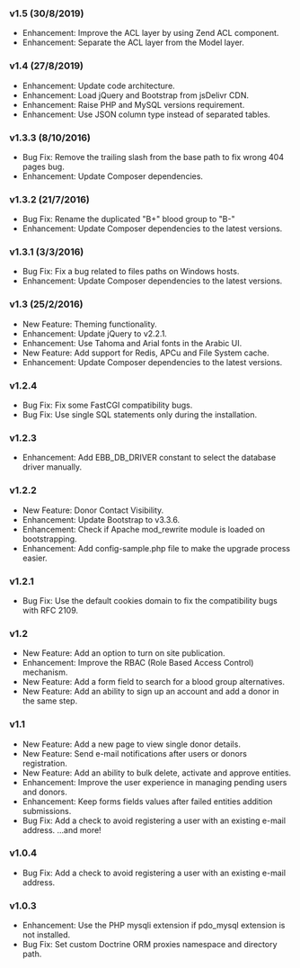 ### v1.5 (30/8/2019)
- Enhancement: Improve the ACL layer by using Zend ACL component.
- Enhancement: Separate the ACL layer from the Model layer.

### v1.4 (27/8/2019)
- Enhancement: Update code architecture.
- Enhancement: Load jQuery and Bootstrap from jsDelivr CDN.
- Enhancement: Raise PHP and MySQL versions requirement.
- Enhancement: Use JSON column type instead of separated tables. 

### v1.3.3 (8/10/2016)
- Bug Fix: Remove the trailing slash from the base path to fix wrong 404 pages bug.
- Enhancement: Update Composer dependencies.

### v1.3.2 (21/7/2016)
- Bug Fix: Rename the duplicated "B+" blood group to "B-" 
- Enhancement: Update Composer dependencies to the latest versions.

### v1.3.1 (3/3/2016)
- Bug Fix: Fix a bug related to files paths on Windows hosts.
- Enhancement: Update Composer dependencies to the latest versions.

### v1.3 (25/2/2016)
- New Feature: Theming functionality.
- Enhancement: Update jQuery to v2.2.1.
- Enhancement: Use Tahoma and Arial fonts in the Arabic UI.
- New Feature: Add support for Redis, APCu and File System cache.
- Enhancement: Update Composer dependencies to the latest versions.

### v1.2.4
- Bug Fix: Fix some FastCGI compatibility bugs.
- Bug Fix: Use single SQL statements only during the installation.

### v1.2.3
- Enhancement: Add EBB_DB_DRIVER constant to select the database driver manually.

### v1.2.2
- New Feature: Donor Contact Visibility.
- Enhancement: Update Bootstrap to v3.3.6.
- Enhancement: Check if Apache mod_rewrite module is loaded on bootstrapping.
- Enhancement: Add config-sample.php file to make the upgrade process easier.

### v1.2.1
- Bug Fix: Use the default cookies domain to fix the compatibility bugs with RFC 2109.

### v1.2
- New Feature: Add an option to turn on site publication.
- Enhancement: Improve the RBAC (Role Based Access Control) mechanism.
- New Feature: Add a form field to search for a blood group alternatives.
- New Feature: Add an ability to sign up an account and add a donor in the same step.

### v1.1
- New Feature: Add a new page to view single donor details.
- New Feature: Send e-mail notifications after users or donors registration.
- New Feature: Add an ability to bulk delete, activate and approve entities.
- Enhancement: Improve the user experience in managing pending users and donors.
- Enhancement: Keep forms fields values after failed entities addition submissions.
- Bug Fix: Add a check to avoid registering a user with an existing e-mail address.
...and more!

### v1.0.4
- Bug Fix: Add a check to avoid registering a user with an existing e-mail address.

### v1.0.3
- Enhancement: Use the PHP mysqli extension if pdo_mysql extension is not installed.
- Bug Fix: Set custom Doctrine ORM proxies namespace and directory path.

